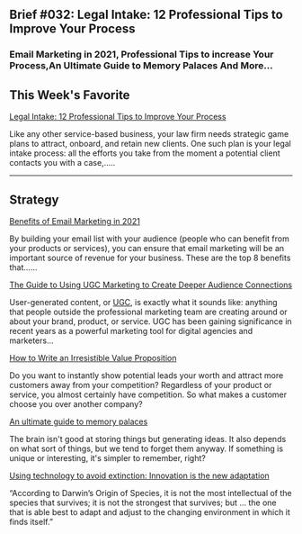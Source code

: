 
## Brief #032: Legal Intake: 12 Professional Tips to Improve Your Process 

### Email Marketing in 2021, Professional Tips to increase Your Process,An Ultimate Guide to Memory Palaces And More...

## This Week's Favorite

[Legal Intake: 12 Professional Tips to Improve Your Process ](https://rankings.io/legal-intake/) 

Like any other service-based business, your law firm needs strategic game plans to attract, onboard, and retain new clients. One such plan is your legal intake process: all the efforts you take from the moment a potential client contacts you with a case,.....

----

## Strategy

[Benefits of Email Marketing in 2021](https://newsline51.blogspot.com/2021/09/benefits-of-email-marketing-in-2021.html)

By building your email list with your audience (people who can benefit from your products or services), you can ensure that email marketing will be an important source of revenue for your business. These are the top 8 benefits that......

[The Guide to Using UGC Marketing to Create Deeper Audience Connections](https://www.convinceandconvert.com/?p=158698)

User-generated content, or [UGC](https://www.convinceandconvert.com/podcasts/episodes/big-brands-use-ugc/), is exactly what it sounds like: anything that people outside the professional marketing team are creating around or about your brand, product, or service. UGC has been gaining significance in recent years as a powerful marketing tool for digital agencies and marketers...

[How to Write an Irresistible Value Proposition](https://optinmonster.com/32-value-propositions-that-are-impossible-to-resist/)

Do you want to instantly show potential leads your worth and attract more customers away from your competition? Regardless of your product or service, you almost certainly have competition. So what makes  a customer choose you over another company?

[An ultimate guide to memory palaces](https://metacognitive.me/memory-palace/)

The brain isn't good at storing things but generating ideas. It also depends on what sort of things, but we tend to forget them anyway. If something is unique or interesting, it's simpler to remember, right?

[Using technology to avoid extinction: Innovation is the new adaptation](https://www.smeweb.com/?p=10562)

“According to Darwin’s Origin of Species, it is not the most intellectual of the species that survives; it is not the strongest that survives; but … the one that is able best to adapt and adjust to the changing environment in which it finds itself.”



